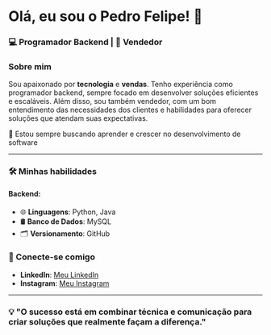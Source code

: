 # Olá, eu sou o Pedro Felipe! 👋

### 💻 Programador Backend | 💼 Vendedor

### Sobre mim

Sou apaixonado por **tecnologia** e **vendas**. Tenho experiência como programador backend, sempre focado em desenvolver soluções eficientes e escaláveis. Além disso, sou também vendedor, com um bom entendimento das necessidades dos clientes e habilidades para oferecer soluções que atendam suas expectativas.

🚀 Estou sempre buscando aprender e crescer no desenvolvimento de software

---

### 🛠️ Minhas habilidades

#### Backend:
- 🌐 **Linguagens**: Python, Java
- 🛢️ **Banco de Dados**: MySQL
- 🗂️ **Versionamento**: GitHub

### 🔗 Conecte-se comigo

- **LinkedIn**: [Meu LinkedIn](https://www.linkedin.com/in/pedro-felipe-vieira-gouveia-794a34329)
- **Instagram**: [Meu Instagram](https://www.instagram.com/seuinstagram)

---

### 💡 "O sucesso está em combinar técnica e comunicação para criar soluções que realmente façam a diferença."
